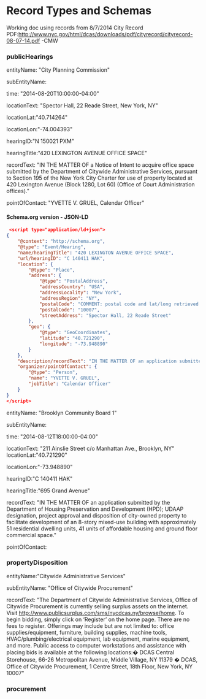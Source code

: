 # Record Types and Schemas #

Working doc using records from 8/7/2014 City Record PDF:http://www.nyc.gov/html/dcas/downloads/pdf/cityrecord/cityrecord-08-07-14.pdf  -CMW


### publicHearings ###

  entityName: "City Planning Commission"
  
  subEntityName: 
  
  time: "2014-08-20T10:00:00-04:00"
  
  locationText: "Spector Hall, 22 Reade Street, New York, NY"
  
  locationLat:"40.714264"
  
  locationLon:"-74.004393"
  
  hearingID:"N 150021 PXM"
  
  hearingTitle:"420 LEXINGTON AVENUE OFFICE SPACE"
  
  recordText: "IN THE MATTER OF a Notice of Intent to acquire office space submitted by the Department of Citywide Administrative Services, pursuant to Section 195 of the New York City Charter for use of property located at 420 Lexington Avenue (Block 1280, Lot 60) (Office of Court Administration offices)."
  
  pointOfContact: "YVETTE V. GRUEL, Calendar Officer"

#### Schema.org version - JSON-LD ####
```json
 <script type="application/ld+json">
{
    "@context": "http://schema.org",
    "@type": "Event/Hearing",
    "name/hearingTitle": "420 LEXINGTON AVENUE OFFICE SPACE",
    "url/hearingID": "C 140411 HAK",
    "location": {
        "@type": "Place",
        "address": {
            "@type": "PostalAddress",
            "addressCountry": "USA",
            "addressLocality": "New York",
            "addressRegion": "NY",
            "postalCode": "COMMENT: postal code and lat/long retrieved from GeoSupport",
            "postalCode": "10007",
            "streetAddress": "Spector Hall, 22 Reade Street"
        },
        "geo": {
            "@type": "GeoCoordinates",
            "latitude": "40.721290",
            "longitude": "-73.948890"
        }
    },
    "description/recordText": "IN THE MATTER OF an application submitted by the Department of Housing Preservation and Development (HPD); UDAAP designation, project approval and disposition of city-owned property to facilitate development of an 8-story mixed-use building with approximately 51 residential dwelling units, 41 units of affordable housing and ground floor commercial space.",
    "organizer/pointOfContact": {
        "@type": "Person",
        "name": "YVETTE V. GRUEL",
        "jobTitle": "Calendar Officer"
    }
}
</script> 
```  
  
  entityName: "Brooklyn Community Board 1"
  
  subEntityName: 
  
  time: "2014-08-12T18:00:00-04:00"
  
  locationText: "211 Ainslie Street c/o Manhattan Ave., Brooklyn, NY"
  locationLat:"40.721290"
  
  locationLon:"-73.948890"
  
  hearingID:"C 140411 HAK"
  
  hearingTitle:"695 Grand Avenue"
  
  recordText: "IN THE MATTER OF an application submitted by the Department of Housing Preservation and Development (HPD); UDAAP designation, project approval and disposition of city-owned property to facilitate development of an 8-story mixed-use building with approximately 51 residential dwelling units, 41 units of affordable housing and ground floor commercial space."
  
   pointOfContact:
  
  
  
  


### propertyDisposition ###

  entityName:"Citywide Administrative Services"
  
  subEntityName: "Office of Citywide Procurement"
  
  recordText: "The Department of Citywide Administrative Services, Office of Citywide Procurement is currently selling surplus assets on the internet. Visit http://www.publicsurplus.com/sms/nycdcas.ny/browse/home. To begin bidding, simply click on ‘Register’ on the home page. There are no fees to register. Offerings may include but are not limited to: office supplies/equipment, furniture, building supplies, machine tools, HVAC/plumbing/electrical equipment, lab equipment, marine equipment, and more. Public access to computer workstations and assistance with placing bids is available at the following locations:� DCAS Central Storehouse, 66-26 Metropolitan Avenue, Middle Village, NY 11379 � DCAS, Office of Citywide Procurement, 1 Centre Street, 18th Floor, New York, NY 10007"
  


### procurement ###



